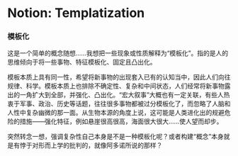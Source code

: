 # Notion: Templatization

### 模板化

这是一个简单的概念随想……我想把一些现象或性质解释为“模板化”。指的是人的思维倾向于将一些事物、特征模板化、固定且凸出化。

模板本质上具有同一性，希望将新事物的出现套入已有的认知当中，因此人们向往规律、科学。模板本质上也排除不确定性、复杂和中间状态，人们经常将新事物露出的一角扩大到全部，并强化、凸出化。“宏大叙事”大概也有一定关联，有些人热衷于军事、政治、历史等话题，往往很多事物都被过分模板化了，而忽略了人脑和人性中复杂幽微的那一面。从生物本源的角度上说，这可能是人类进化出的规避危险的措施——强化特征，例如悬崖很高很高，海面很大很大……使人望而却步。

突然转念一想，强调复杂性自己本身是不是一种模板化呢？或者构建“概念”本身就是有悖于对形而上学的批判的，就像阿多诺所说的那样？